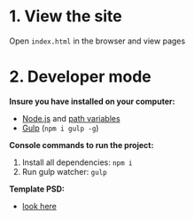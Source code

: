 # 1. View the site
Open `index.html` in the browser and view pages

# 2. Developer mode

__Insure you have installed on your computer:__

* [Node.js](https://nodejs.org/en/download/) and [path variables](http://stackoverflow.com/questions/8278143/node-js-how-to-run-node-command-from-any-path)
* [Gulp](http://gulpjs.com/) (`npm i gulp -g`)

__Console commands to run the project:__

1. Install all dependenсies: `npm i`
2. Run gulp watcher: `gulp`

__Template PSD:__
* [look here](https://freebiesbug.com/psd-freebies/free-psd-ecommerce-template/)